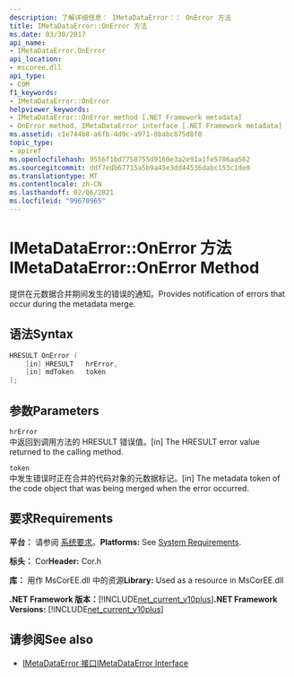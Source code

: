 ```yaml
---
description: 了解详细信息： IMetaDataError：： OnError 方法
title: IMetaDataError::OnError 方法
ms.date: 03/30/2017
api_name:
- IMetaDataError.OnError
api_location:
- mscoree.dll
api_type:
- COM
f1_keywords:
- IMetaDataError::OnError
helpviewer_keywords:
- IMetaDataError::OnError method [.NET Framework metadata]
- OnError method, IMetaDataError interface [.NET Framework metadata]
ms.assetid: c1e744b8-a6fb-4d9c-a971-8babc875d8f0
topic_type:
- apiref
ms.openlocfilehash: 9556f1bd7758755d9160e3a2e91a1fe5786aa562
ms.sourcegitcommit: ddf7edb67715a5b9a45e3dd44536dabc153c1de0
ms.translationtype: MT
ms.contentlocale: zh-CN
ms.lasthandoff: 02/06/2021
ms.locfileid: "99670965"
---
```

# <a name="imetadataerroronerror-method"></a><span data-ttu-id="e281c-103">IMetaDataError::OnError 方法</span><span class="sxs-lookup"><span data-stu-id="e281c-103">IMetaDataError::OnError Method</span></span>

<span data-ttu-id="e281c-104">提供在元数据合并期间发生的错误的通知。</span><span class="sxs-lookup"><span data-stu-id="e281c-104">Provides notification of errors that occur during the metadata merge.</span></span>  
  
## <a name="syntax"></a><span data-ttu-id="e281c-105">语法</span><span class="sxs-lookup"><span data-stu-id="e281c-105">Syntax</span></span>  
  
```cpp  
HRESULT OnError (  
    [in] HRESULT   hrError,
    [in] mdToken   token  
);  
```  
  
## <a name="parameters"></a><span data-ttu-id="e281c-106">参数</span><span class="sxs-lookup"><span data-stu-id="e281c-106">Parameters</span></span>  

 `hrError`  
 <span data-ttu-id="e281c-107">中返回到调用方法的 HRESULT 错误值。</span><span class="sxs-lookup"><span data-stu-id="e281c-107">[in] The HRESULT error value returned to the calling method.</span></span>  
  
 `token`  
 <span data-ttu-id="e281c-108">中发生错误时正在合并的代码对象的元数据标记。</span><span class="sxs-lookup"><span data-stu-id="e281c-108">[in] The metadata token of the code object that was being merged when the error occurred.</span></span>  
  
## <a name="requirements"></a><span data-ttu-id="e281c-109">要求</span><span class="sxs-lookup"><span data-stu-id="e281c-109">Requirements</span></span>  

 <span data-ttu-id="e281c-110">**平台：** 请参阅 [系统要求](../../get-started/system-requirements.md)。</span><span class="sxs-lookup"><span data-stu-id="e281c-110">**Platforms:** See [System Requirements](../../get-started/system-requirements.md).</span></span>  
  
 <span data-ttu-id="e281c-111">**标头：** Cor</span><span class="sxs-lookup"><span data-stu-id="e281c-111">**Header:** Cor.h</span></span>  
  
 <span data-ttu-id="e281c-112">**库：** 用作 MsCorEE.dll 中的资源</span><span class="sxs-lookup"><span data-stu-id="e281c-112">**Library:** Used as a resource in MsCorEE.dll</span></span>  
  
 <span data-ttu-id="e281c-113">**.NET Framework 版本：**[!INCLUDE[net_current_v10plus](../../../../includes/net-current-v10plus-md.md)]</span><span class="sxs-lookup"><span data-stu-id="e281c-113">**.NET Framework Versions:** [!INCLUDE[net_current_v10plus](../../../../includes/net-current-v10plus-md.md)]</span></span>  
  
## <a name="see-also"></a><span data-ttu-id="e281c-114">请参阅</span><span class="sxs-lookup"><span data-stu-id="e281c-114">See also</span></span>

- [<span data-ttu-id="e281c-115">IMetaDataError 接口</span><span class="sxs-lookup"><span data-stu-id="e281c-115">IMetaDataError Interface</span></span>](imetadataerror-interface.md)
